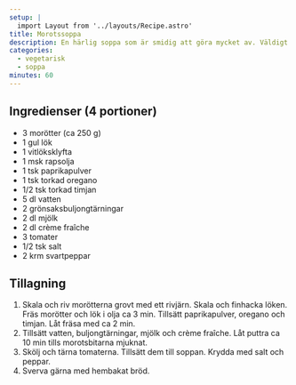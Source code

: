```yaml
---
setup: |
  import Layout from '../layouts/Recipe.astro'
title: Morotssoppa
description: En härlig soppa som är smidig att göra mycket av. Väldigt god att äta med nybakat bröd.
categories:
  - vegetarisk
  - soppa
minutes: 60
---
```


## Ingredienser (4 portioner)

- 3 morötter (ca 250 g)
- 1 gul lök
- 1 vitlöksklyfta
- 1 msk rapsolja
- 1 tsk paprikapulver
- 1 tsk torkad oregano
- 1/2 tsk torkad timjan
- 5 dl vatten
- 2 grönsaksbuljongtärningar
- 2 dl mjölk
- 2 dl crème fraîche
- 3 tomater
- 1/2 tsk salt
- 2 krm svartpeppar

## Tillagning

1. Skala och riv morötterna grovt med ett rivjärn. Skala och finhacka löken. Fräs morötter och lök i olja ca 3 min. Tillsätt paprikapulver, oregano och timjan. Låt fräsa med ca 2 min.
1. Tillsätt vatten, buljongtärningar, mjölk och crème fraîche. Låt puttra ca 10 min tills morotsbitarna mjuknat.
1. Skölj och tärna tomaterna. Tillsätt dem till soppan. Krydda med salt och peppar.
1. Sverva gärna med hembakat bröd.
